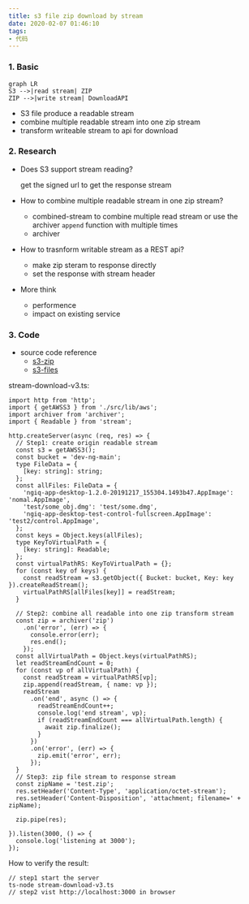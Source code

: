 ```yaml
---
title: s3 file zip download by stream
date: 2020-02-07 01:46:10
tags: 
- 代码
---
```


### 1. Basic
```mermaid
graph LR
S3 -->|read stream| ZIP
ZIP -->|write stream| DownloadAPI
```
- S3 file produce a readable stream
- combine multiple readable stream into one zip stream
- transform writeable stream to api for download


### 2. Research
- Does S3 support stream reading?

    get the signed url to get the response stream 
- How to combine multiple readable stream in one zip stream?
    - combined-stream to combine multiple read stream or use the archiver `append` function with multiple times
    - archiver
- How to trasnform writable stream as a REST api?
    - make zip steram to response directly
    - set the response with stream header
- More think
    - performence
    - impact on existing service

### 3. Code
- source code reference
    - [s3-zip](https://github.com/orangewise/s3-zip)
    - [s3-files](https://github.com/orangewise/s3-files)

stream-download-v3.ts:
```
import http from 'http';
import { getAWSS3 } from './src/lib/aws';
import archiver from 'archiver';
import { Readable } from 'stream';

http.createServer(async (req, res) => {
  // Step1: create origin readable stream
  const s3 = getAWSS3();
  const bucket = 'dev-ng-main';
  type FileData = {
    [key: string]: string;
  };
  const allFiles: FileData = {
    'ngiq-app-desktop-1.2.0-20191217_155304.1493b47.AppImage': 'nomal.AppImage',
    'test/some_obj.dmg': 'test/some.dmg',
    'ngiq-app-desktop-test-control-fullscreen.AppImage': 'test2/control.AppImage',
  };
  const keys = Object.keys(allFiles);
  type KeyToVirtualPath = {
    [key: string]: Readable;
  };
  const virtualPathRS: KeyToVirtualPath = {};
  for (const key of keys) {
    const readStream = s3.getObject({ Bucket: bucket, Key: key }).createReadStream();
    virtualPathRS[allFiles[key]] = readStream;
  }

  // Step2: combine all readable into one zip transform stream
  const zip = archiver('zip')
    .on('error', (err) => {
      console.error(err);
      res.end();
    });
  const allVirtualPath = Object.keys(virtualPathRS);
  let readStreamEndCount = 0;
  for (const vp of allVirtualPath) {
    const readStream = virtualPathRS[vp];
    zip.append(readStream, { name: vp });
    readStream
      .on('end', async () => {
        readStreamEndCount++;
        console.log('end stream', vp);
        if (readStreamEndCount === allVirtualPath.length) {
          await zip.finalize();
        }
      })
      .on('error', (err) => {
        zip.emit('error', err);
      });
  }
  // Step3: zip file stream to response stream
  const zipName = 'test.zip';
  res.setHeader('Content-Type', 'application/octet-stream');
  res.setHeader('Content-Disposition', 'attachment; filename=' + zipName);

  zip.pipe(res);

}).listen(3000, () => {
  console.log('listening at 3000');
});
```

How to verify the result:
```
// step1 start the server
ts-node stream-download-v3.ts
// step2 vist http://localhost:3000 in browser
```
